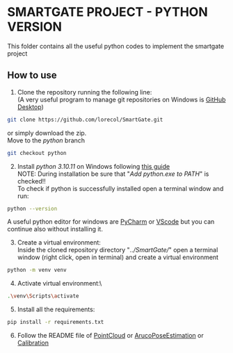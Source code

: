 # SMARTGATE PROJECT - PYTHON VERSION
This folder contains all the useful python codes to implement
the smartgate project

## How to use

1. Clone the repository running the following line:\
   (A very useful program to manage git repositories on Windows is [GitHub Desktop](https://desktop.github.com/))
```bash
git clone https://github.com/lorecol/SmartGate.git
```
or simply download the zip.\
Move to the _python_ branch
```bash
git checkout python
```

2. Install _python 3.10.11_ on Windows following [this guide](https://www.python.org/downloads/windows/)\
NOTE: During installation be sure that "_Add python.exe to PATH_" is checked!!\
To check if python is successfully installed open a terminal window and run:
```bash
python --version
```

A useful python editor for windows are [PyCharm](https://www.jetbrains.com/pycharm/download/#section=windows) or 
[VScode](https://code.visualstudio.com/) but you can continue also without installing it.

3. Create a virtual environment: \
Inside the cloned repository directory "_../SmartGate/_" open a terminal window (right click, open in terminal) and create a virtual environment
```bash
python -m venv venv 
```

4. Activate virtual environment:\

```bash
.\venv\Scripts\activate
```

5. Install all the requirements:
```bash
pip install -r requirements.txt 
```

6. Follow the README file of [PointCloud](PointCloud/README.md) or [ArucoPoseEstimation](ArucoPoseEstimation/README.md) or [Calibration](Calibration/README.md)
